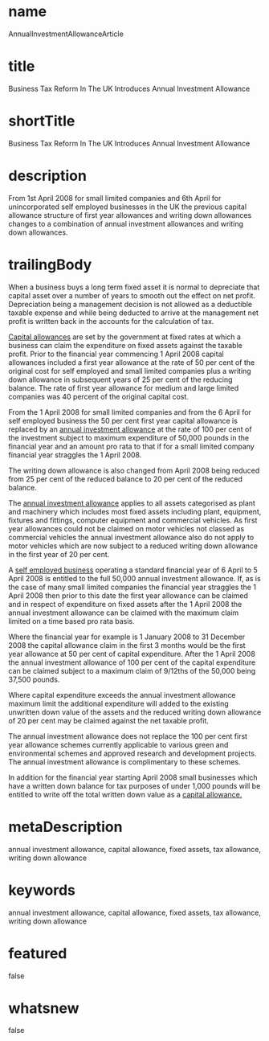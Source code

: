 # name
AnnualInvestmentAllowanceArticle

# title
Business Tax Reform In The UK Introduces Annual Investment Allowance

# shortTitle
Business Tax Reform In The UK Introduces Annual Investment Allowance

# description
From 1st April 2008 for small limited companies and 6th April for unincorporated self employed businesses in the UK the previous capital allowance structure of first year allowances and writing down allowances changes to a combination of annual investment allowances and writing down allowances.

# trailingBody
<p>When a business buys a long term fixed asset it is normal to depreciate that capital asset over a number of years to smooth out the effect on net profit. Depreciation being a management decision is not allowed as a deductible taxable expense and while being deducted to arrive at the management net profit is written back in the accounts for the calculation of tax.</p>
<p>
    <a href="article.html?article=CapitalTaxAllowanceTaxRulesForTaxiAccountsArticle">Capital allowances</a> are set by the government at fixed rates at which a business can claim the expenditure on fixed assets against the taxable profit. Prior to the financial year commencing 1 April 2008 capital allowances included a first year allowance at the rate of 50 per cent of the original cost for self employed and small limited companies plus a writing down allowance in subsequent years of 25 per cent of the reducing balance. The rate of first year allowance for medium and large limited companies was 40 percent of the original capital cost.
</p>
<p>
    From the 1 April 2008 for small limited companies and from the 6 April for self employed business the 50 per cent first year capital allowance is replaced by an <a href="article.html?article=AnnualInvestmentAllowanceArticle">annual investment allowance</a> at the rate of 100 per cent of the investment subject to maximum expenditure of 50,000 pounds in the financial year and an amount pro rata to that if for a small limited company financial year straggles the 1 April 2008.
</p>
<p>The writing down allowance is also changed from April 2008 being reduced from 25 per cent of the reduced balance to 20 per cent of the reduced balance.</p>
<p>
    The <a href="article.html?article=AnnualInvestmentAllowanceArticle">annual investment allowance</a> applies to all assets categorised as plant and machinery which includes most fixed assets including plant, equipment, fixtures and fittings, computer equipment and commercial vehicles. As first year allowances could not be claimed on motor vehicles not classed as commercial vehicles the annual investment allowance also do not apply to motor vehicles which are now subject to a reduced writing down allowance in the first year of 20 per cent.
</p>
<p>
    A <a href="product.html?product=SelfEmployedProduct">self employed business</a> operating a standard financial year of 6 April to 5 April 2008 is entitled to the full 50,000 annual investment allowance. If, as is the case of many small limited companies the financial year straggles the 1 April 2008 then prior to this date the first year allowance can be claimed and in respect of expenditure on fixed assets after the 1 April 2008 the annual investment allowance can be claimed with the maximum claim limited on a time based pro rata basis.
</p>
<p>Where the financial year for example is 1 January 2008 to 31 December 2008 the capital allowance claim in the first 3 months would be the first year allowance at 50 per cent of capital expenditure. After the 1 April 2008 the annual investment allowance of 100 per cent of the capital expenditure can be claimed subject to a maximum claim of 9/12ths of the 50,000 being 37,500 pounds.</p>
<p>Where capital expenditure exceeds the annual investment allowance maximum limit the additional expenditure will added to the existing unwritten down value of the assets and the reduced writing down allowance of 20 per cent may be claimed against the net taxable profit.</p>
<p>The annual investment allowance does not replace the 100 per cent first year allowance schemes currently applicable to various green and environmental schemes and approved research and development projects. The annual investment allowance is complimentary to these schemes.</p>
<p>
    In addition for the financial year starting April 2008 small businesses which have a written down balance for tax purposes of under 1,000 pounds will be entitled to write off the total written down value as a <a href="article.html?article=CapitalTaxAllowanceTaxRulesForTaxiAccountsArticle">capital allowance.</a>
</p>


# metaDescription
annual investment allowance, capital allowance, fixed assets, tax allowance, writing down allowance

# keywords
annual investment allowance, capital allowance, fixed assets, tax allowance, writing down allowance

# featured
false

# whatsnew
false

